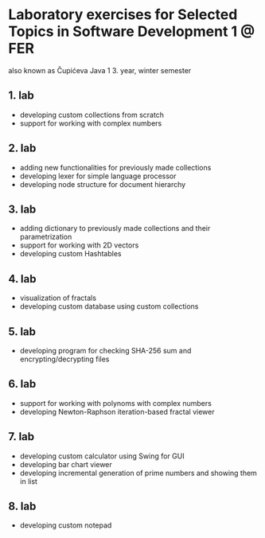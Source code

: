 # Laboratory exercises for Selected Topics in Software Development 1 @ FER
also known as Čupićeva Java 1
3. year, winter semester

## 1. lab
* developing custom collections from scratch
* support for working with complex numbers

## 2. lab
* adding new functionalities for previously made collections
* developing lexer for simple language processor
* developing node structure for document hierarchy

## 3. lab
* adding dictionary to previously made collections and their parametrization
* support for working with 2D vectors
* developing custom Hashtables

## 4. lab
* visualization of fractals
* developing custom database using custom collections

## 5. lab
* developing program for checking SHA-256 sum and encrypting/decrypting files

## 6. lab
* support for working with polynoms with complex numbers
* developing Newton-Raphson iteration-based fractal viewer

## 7. lab
* developing custom calculator using Swing for GUI
* developing bar chart viewer
* developing incremental generation of prime numbers and showing them in list

## 8. lab
* developing custom notepad
